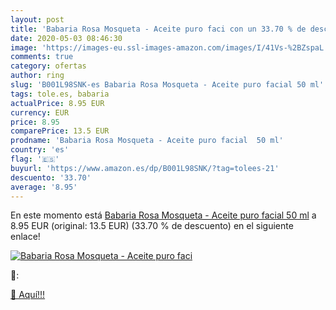 ```yaml
---
layout: post
title: 'Babaria Rosa Mosqueta - Aceite puro faci con un 33.70 % de descuento'
date: 2020-05-03 08:46:30
image: 'https://images-eu.ssl-images-amazon.com/images/I/41Vs-%2BZspaL._SL200_.jpg'
comments: true
category: ofertas
author: ring
slug: 'B001L98SNK-es Babaria Rosa Mosqueta - Aceite puro facial 50 ml'
tags: tole.es, babaria
actualPrice: 8.95 EUR
currency: EUR
price: 8.95
comparePrice: 13.5 EUR
prodname: 'Babaria Rosa Mosqueta - Aceite puro facial  50 ml'
country: 'es'
flag: '🇪🇸'
buyurl: 'https://www.amazon.es/dp/B001L98SNK/?tag=tolees-21'
descuento: '33.70'
average: '8.95'
---
```


En este momento está [Babaria Rosa Mosqueta - Aceite puro facial  50 ml](https://www.amazon.es/dp/B001L98SNK/?tag=tolees-21) a 8.95 EUR (original: 13.5 EUR) (33.70 %  de descuento) en el siguiente enlace!

[![Babaria Rosa Mosqueta - Aceite puro faci](https://images-eu.ssl-images-amazon.com/images/I/41Vs-%2BZspaL._SL200_.jpg)](https://www.amazon.es/dp/B001L98SNK/?tag=tolees-21)

🔎:


[🛒 Aquí!!!](https://www.amazon.es/dp/B001L98SNK/?tag=tolees-21)
